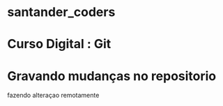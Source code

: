 # santander_coders
# Curso Digital : Git
# Gravando mudanças no repositorio ####
fazendo alteraçao remotamente 
